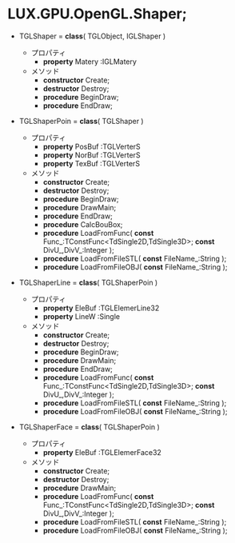 ﻿# LUX.GPU.OpenGL.Shaper;

* TGLShaper = **class**( TGLObject, IGLShaper )
    * プロパティ
        * **property** Matery :IGLMatery
    * メソッド
        * **constructor** Create;
        * **destructor** Destroy;
        * **procedure** BeginDraw;
        * **procedure** EndDraw;

* TGLShaperPoin = **class**( TGLShaper )
    * プロパティ
        * **property** PosBuf :TGLVerterS<TSingle3D>
        * **property** NorBuf :TGLVerterS<TSingle3D>
        * **property** TexBuf :TGLVerterS<TSingle2D>
    * メソッド
        * **constructor** Create;
        * **destructor** Destroy;
        * **procedure** BeginDraw;
        * **procedure** DrawMain;
        * **procedure** EndDraw;
        * **procedure** CalcBouBox;
        * **procedure** LoadFromFunc( **const** Func_:TConstFunc<TdSingle2D,TdSingle3D>; **const** DivU_,DivV_:Integer );
        * **procedure** LoadFromFileSTL( **const** FileName_:String );
        * **procedure** LoadFromFileOBJ( **const** FileName_:String );

* TGLShaperLine = **class**( TGLShaperPoin )
    * プロパティ
        * **property** EleBuf :TGLElemerLine32
        * **property** LineW :Single
    * メソッド
        * **constructor** Create;
        * **destructor** Destroy;
        * **procedure** BeginDraw;
        * **procedure** DrawMain;
        * **procedure** EndDraw;
        * **procedure** LoadFromFunc( **const** Func_:TConstFunc<TdSingle2D,TdSingle3D>; **const** DivU_,DivV_:Integer );
        * **procedure** LoadFromFileSTL( **const** FileName_:String );
        * **procedure** LoadFromFileOBJ( **const** FileName_:String );

* TGLShaperFace = **class**( TGLShaperPoin )
    * プロパティ
        * **property** EleBuf :TGLElemerFace32
    * メソッド
        * **constructor** Create;
        * **destructor** Destroy;
        * **procedure** DrawMain;
        * **procedure** LoadFromFunc( **const** Func_:TConstFunc<TdSingle2D,TdSingle3D>; **const** DivU_,DivV_:Integer );
        * **procedure** LoadFromFileSTL( **const** FileName_:String );
        * **procedure** LoadFromFileOBJ( **const** FileName_:String );
